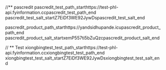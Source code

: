 //** pascredit
pascredit_test_path_starthttps://test-phl-api.fyinformation.ccpascredit_test_path_end
pascredit_test_salt_startZ7EiDf3WE92JywDspascredit_test_salt_end

pascredit_product_path_starthttps://yandsidhupande.icupascredit_product_path_end
pascredit_product_salt_startxemP557ti5bZuQzcpascredit_product_salt_end


// ** Test
xiongbingtest_test_path_starthttps://test-phl-api.fyinformation.ccxiongbingtest_test_path_end
xiongbingtest_test_salt_startZ7EiDf3WE92JywDsxiongbingtest_test_salt_end

